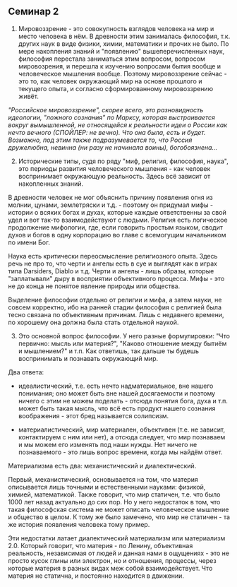 ## Семинар 2

1. Мировоззрение - это совокупность взглядов человека на мир и место человека в нём. В древности
   этим занималась философия, т.к. других наук в виде физики, химии, математики и прочих не было. По
   мере накопления знаний и "появлению" вышеперечисленных наук, философия перестала заниматься этим
   вопросом, вопросом мировозрения, и перешла к изучению вопросами бытия вообще и человеческое
   мышления вообще. Поэтому мировоззрение сейчас - это то, как человек окружающий мир на основе
   прошлого и текущего опыта, и согласно сформированному мировоззрению живёт.

_"Российское мировоззрение", скорее всего, это разновидность идеологии, "ложного сознания" по
Марксу, которая выстраивается вокруг вымышленной, не относящейся к реальности идеи о России как
нечто вечного (СПОЙЛЕР: не вечно). Что она была, есть и будет. Возможно, под этим также
подразумевается то, что Россия дружелюбна, невинна (ни разу не начинала воины), богобоязнена..._

2. Исторические типы, судя по ряду "миф, религия, философия, наука", это периоды развития
   человеческого мышления - как человек воспринимает окружающую реальность. Здесь всё зависит от
   накопленных знаний.

В древности человек не мог объяснить причину появления огня из молнии, цунами, землетряски и т.д. -
поэтому он придумал мифы - истории о всяких богах и духах, которые каждые ответственны за свой удел
и вот так-то взаимодействуют с людьми. Религия есть логическое продолжение мифологии, где, если
говорить простым языком, сводит духов и богов в одну корпорацию во главе с всемогущим начальником
по имени Бог.

Наука есть критически переосмысление религиозного опыта. Здесь речь не про то, что черти и ангелы
есть в суе и выглядят как в играх типа Darsiders, Diablo и т.д. Черти и ангелы - лишь образы,
которые "заплатывали" дыру в восприятии объективного процесса. Мифы - это не до конца не понятое
явление природы или общества.

Выделение философии отдельно от религии и мифа, а затем науки, не совсем корректно, ибо на ранней
стадии философия с религией была тесно связана по объективным причинам. Лишь с недавнего времени, по
хорошему она должна была стать отдельной наукой.

3. Это основной вопрос философии. У него разные формулировки: "Что первично: мысль или материя?",
   "Каково отношение между бытиём и мышлением?" и т.п. Как ответишь, так дальше ты будешь
   воспринимать и познавать окружающий мир.

Два ответа:

- идеалистический, т.е. есть нечто надматериальное, вне нашего понимания; оно может быть вне нашей
  досягаемости и поэтому ничего с этим не можем поделать - отсюда понятия бога, духа и т.п. может
  быть такая мысль, что всё есть продукт нашего сознания воображения - этот бред называется
  солипсизм.

- материалистический, мир материален, объективен (т.е. не зависит, контактируем с ним или нет), а
  отсюда следует, что мир познаваем и мы можем его изменять под наши нужды. Нет ничего не
  познаваемого - это лишь вопрос времени, когда мы найдём ответ.

Материализма есть два: механистический и диалектический.

Первый, механистический, основывается на том, что материя описывается лишь точными и естественными
науками: физикой, химией, математикой. Также говорит, что мир статичен, т.е. что было 1000 лет назад
актуально до сих пор.
Но у него недостаток в том, что такая философская система не может описать человеческое мышление и
общество в целом. К тому же было замечено, что мир не статичен - та же история появления человека
тому пример.

Эти недостатки латает диалектический материализм или материализм 2.0. Который говорит, что материя -
по Ленину, объективная реальность, независимая от людей и данная нами в ощущениях - это не просто
кусок глины или электрон, но и отношения, процессы, через которые материя в разных видах меж собой
взаимодействует. Что материя не статична, и постоянно находится в движении.
